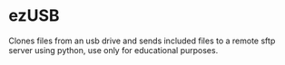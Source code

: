 # ezUSB
Clones files from an usb drive and sends included files to a remote sftp server using python, use only for educational purposes. 
